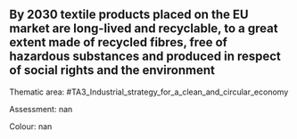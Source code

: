 ## By 2030 textile products placed on the EU market are long-lived and recyclable, to a great extent made of recycled fibres, free of hazardous substances and produced in respect of social rights and the environment

Thematic area: #TA3_Industrial_strategy_for_a_clean_and_circular_economy

Assessment: nan

Colour: nan